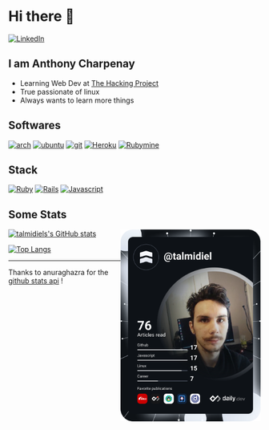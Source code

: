 # Hi there 👋

  <a href="https://www.linkedin.com/in/anthony-charpenay-a6b739210/">
    <img
      src="https://img.shields.io/static/v1?logo=linkedin&style=flat-square&color=0072b1&label=LinkedIn&message=%E2%98%86"
      alt="LinkedIn"
    />
  </a>


<br />

## I am Anthony Charpenay

- Learning Web Dev at [The Hacking Project](https://www.thehackingproject.org/)
- True passionate of linux
- Always wants to learn more things

## Softwares

[![arch](https://img.shields.io/badge/archlinux-main_os-00ffe9?style=social&logo=archlinux)](https://archlinux.org/)
[![ubuntu](https://img.shields.io/badge/ubuntu-secondary_os-00ffe9?style=social&logo=ubuntu)](https://ubuntu.com/)
[![git](https://img.shields.io/badge/git-vcs_and_collaboration-00ffe9?style=social&logo=git)](https://git-scm.com/)
[![Heroku](https://img.shields.io/badge/heroku-deploy_test_apps-00ffe9?style=social&logo=heroku)](https://www.heroku.com/home)
[![Rubymine](https://img.shields.io/badge/rubymine-powerfull_ide-00ffe9?style=social&logo=jetbrains)](https://www.jetbrains.com/fr-fr/ruby/)

## Stack
[![Ruby](https://img.shields.io/badge/ruby-backend-00ffe9?style=social&logo=ruby)](https://www.ruby-lang.org/en/)
[![Rails](https://img.shields.io/badge/Rails-backend_and_server_side-00ffe9?style=social&logo=rubyonrails)](https://rubyonrails.org/)
[![Javascript](https://img.shields.io/badge/javascript-front_end-00ffe9?style=social&logo=javascript)](https://developer.mozilla.org/fr/docs/Web/JavaScript)

## Some Stats

  <a href="https://app.daily.dev/talmidiel" target="_blank">
    <img
      width="280"
      align="right"
      src="https://github.com/talmidiel/talmidiel/blob/master/devcard.svg"
    />
  </a>

[![talmidiels's GitHub stats](https://github-readme-stats.vercel.app/api?username=talmidiel&show_icons=true&count_private=true&theme=vision-friendly-dark&include_all_commits=true)](https://github.com/talmidiel)

[![Top Langs](https://github-readme-stats.vercel.app/api/top-langs/?username=talmidiel&langs_count=5&theme=vision-friendly-dark&layout=compact)](https://github.com/talmidiel)


***
Thanks to anuraghazra for the [github stats api](https://github.com/anuraghazra/github-readme-stats) !
